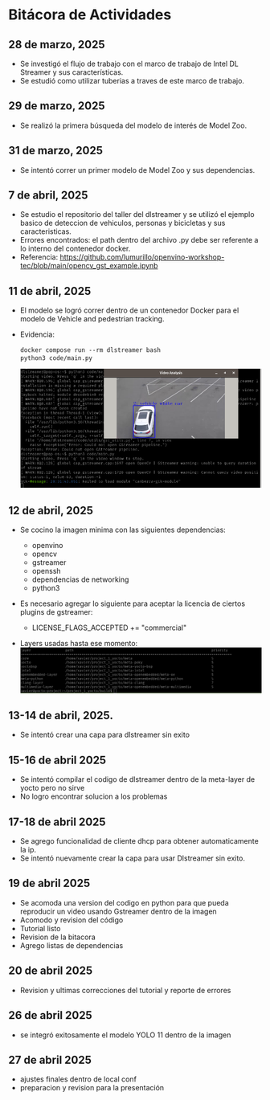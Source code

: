 # Bitácora de Actividades

## 28 de marzo, 2025
* Se investigó el flujo de trabajo con el marco de trabajo de Intel DL Streamer y sus características.
* Se estudió como utilizar tuberias a traves de este marco de trabajo.

## 29 de marzo, 2025
* Se realizó la primera búsqueda del modelo de interés de Model Zoo.

## 31 de marzo, 2025
* Se intentó correr un primer modelo de Model Zoo y sus dependencias.

## 7 de abril, 2025
* Se estudio el repositorio del taller del dlstreamer y se utilizó el ejemplo basico de deteccion de vehiculos, personas y bicicletas y sus caracteristicas.
* Errores encontrados: el path dentro del archivo .py debe ser referente a lo interno del contenedor docker.
* Referencia: https://github.com/lumurillo/openvino-workshop-tec/blob/main/opencv_gst_example.ipynb

## 11 de abril, 2025
* El modelo se logró correr dentro de un contenedor Docker para el modelo de Vehicle and pedestrian tracking.
* Evidencia:
  ```
  docker compose run --rm dlstreamer bash
  python3 code/main.py
  ```

  ![image](./figuras/program_test.png)

## 12 de abril, 2025

- Se cocino la imagen minima con las siguientes dependencias:
  - openvino
  - opencv
  - gstreamer
  - openssh
  - dependencias de networking
  - python3

- Es necesario agregar lo siguiente para aceptar la licencia de ciertos plugins de gstreamer:
  - LICENSE_FLAGS_ACCEPTED += "commercial"

- Layers usadas hasta ese momento:
![image](./figuras/layers_1.png) 


## 13-14 de abril, 2025. 

- Se intentó crear una capa para dlstreamer sin exito

## 15-16 de abril 2025

- Se intentó compilar el codigo de dlstreamer dentro de la meta-layer de yocto pero no sirve
- No logro encontrar solucion a los problemas

## 17-18 de abril 2025

- Se agrego funcionalidad de cliente dhcp para obtener automaticamente la ip.
- Se intentó nuevamente crear la capa para usar Dlstreamer sin exito.

## 19 de abril 2025

- Se acomoda una version del codigo en python para que pueda reproducir un video usando Gstreamer dentro de la imagen
- Acomodo y revision del código
- Tutorial listo
- Revision de la bitacora
- Agrego listas de dependencias

## 20 de abril 2025

- Revision y ultimas correcciones del tutorial y reporte de errores

## 26 de abril 2025

- se integró exitosamente el modelo YOLO 11 dentro de la imagen

## 27 de abril 2025

- ajustes finales dentro de local conf
- preparacion y revision para la presentación